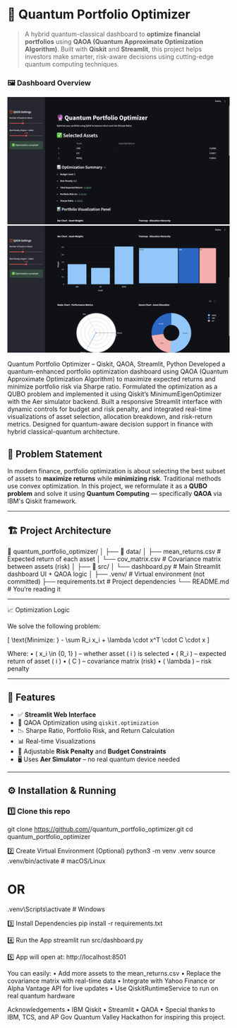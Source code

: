 # 🔮 Quantum Portfolio Optimizer

> A hybrid quantum-classical dashboard to **optimize financial portfolios** using **QAOA (Quantum Approximate Optimization Algorithm)**. Built with **Qiskit** and **Streamlit**, this project helps investors make smarter, risk-aware decisions using cutting-edge quantum computing techniques.
>
### 🖼️ Dashboard Overview
<img src="assets/streamlit_ui.png" alt="Streamlit Dashboard" width="700"/>
<img src="assets/image.png" alt="Streamlit Dashboard" width="700"/>

Quantum Portfolio Optimizer – Qiskit, QAOA, Streamlit, Python
Developed a quantum-enhanced portfolio optimization dashboard using QAOA (Quantum Approximate Optimization Algorithm) to maximize expected returns and minimize portfolio risk via Sharpe ratio. Formulated the optimization as a QUBO problem and implemented it using Qiskit’s MinimumEigenOptimizer with the Aer simulator backend. Built a responsive Streamlit interface with dynamic controls for budget and risk penalty, and integrated real-time visualizations of asset selection, allocation breakdown, and risk-return metrics. Designed for quantum-aware decision support in finance with hybrid classical-quantum architecture.

## 🧠 Problem Statement

In modern finance, portfolio optimization is about selecting the best subset of assets to **maximize returns** while **minimizing risk**. Traditional methods use convex optimization. In this project, we reformulate it as a **QUBO problem** and solve it using **Quantum Computing** — specifically **QAOA** via IBM's Qiskit framework.

---

## 🏗️ Project Architecture
📁 quantum_portfolio_optimizer/
│
├── 📂 data/
│   ├── mean_returns.csv         # Expected return of each asset
│   └── cov_matrix.csv           # Covariance matrix between assets (risk)
│
├── 📂 src/
│   └── dashboard.py             # Main Streamlit dashboard UI + QAOA logic
│
├── .venv/                       # Virtual environment (not committed)
├── requirements.txt            # Project dependencies
└── README.md                   # You’re reading it

---
📈 Optimization Logic

We solve the following problem:

[
\text{Minimize: } - \sum R_i x_i + \lambda \cdot x^T \cdot C \cdot x
]

Where:
	•	( x_i \in {0, 1} ) – whether asset ( i ) is selected
	•	( R_i ) – expected return of asset ( i )
	•	( C ) – covariance matrix (risk)
	•	( \lambda ) – risk penalty

---

## 🚀 Features

- ✅ **Streamlit Web Interface**
- 🧮 QAOA Optimization using `qiskit.optimization`
- 📉 Sharpe Ratio, Portfolio Risk, and Return Calculation
- 📊 Real-time Visualizations
- 🧠 Adjustable **Risk Penalty** and **Budget Constraints**
- 🖥️ Uses **Aer Simulator** – no real quantum device needed

---

## ⚙️ Installation & Running

### 1️⃣ Clone this repo

git clone https://github.com/<your-username>/quantum_portfolio_optimizer.git
cd quantum_portfolio_optimizer 

2️⃣ Create Virtual Environment (Optional)
python3 -m venv .venv
source .venv/bin/activate  # macOS/Linux
# OR
.venv\Scripts\activate     # Windows

3️⃣ Install Dependencies
pip install -r requirements.txt

4️⃣ Run the App
streamlit run src/dashboard.py

5️⃣ App will open at:
http://localhost:8501

You can easily:
	•	Add more assets to the mean_returns.csv
	•	Replace the covariance matrix with real-time data
	•	Integrate with Yahoo Finance or Alpha Vantage API for live updates
	•	Use QiskitRuntimeService to run on real quantum hardware

Acknowledgements
	•	IBM Qiskit
	•	Streamlit
	•	QAOA
	•	Special thanks to IBM, TCS, and AP Gov Quantum Valley Hackathon for inspiring this project.
